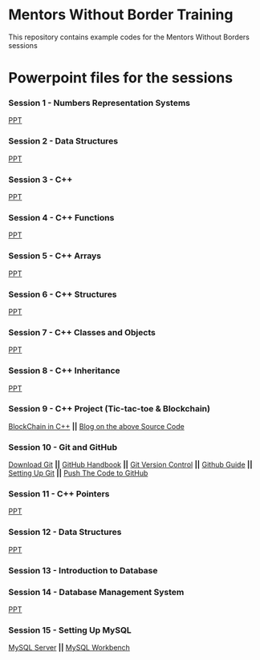 # Mentors Without Border Training

This repository contains example codes for the Mentors Without Borders sessions

# Powerpoint files for the sessions

### Session 1 - Numbers Representation Systems 
[PPT](https://drive.google.com/file/d/1KnycgF3ETk5SE-cvwiRH9Z-eBe--jeLo/view?usp=sharing)

### Session 2 - Data Structures 
[PPT](https://drive.google.com/file/d/144c6XuZGmkmTwPzRu-wj4hpqu3QStuGr/view?usp=sharing)

### Session 3 - C++ 
[PPT](https://drive.google.com/file/d/1-BLNLF5XM1JR1esYqph8GxEkPpYYP27E/view?usp=sharing)

### Session 4 - C++ Functions
[PPT](https://drive.google.com/file/d/1Ej3Bih5iWM9piNerJxglcvOS6lfTrO_S/view?usp=sharing)

### Session 5 - C++ Arrays
[PPT](https://drive.google.com/file/d/1YVvfV1NqZLAkXwlOZC1Ut6IppkX9eUPS/view?usp=sharing)

### Session 6 - C++ Structures
[PPT](https://drive.google.com/file/d/1wj030cXBqjp9P7c1JX9nbdXbrVEIQ1LI/view?usp=sharing)

### Session 7 - C++ Classes and Objects
[PPT](https://drive.google.com/file/d/1UsSrEl6plMr4joQX4y-Z2gZfn70Dl4H9/view?usp=sharing)

### Session 8 - C++ Inheritance 
[PPT](https://drive.google.com/file/d/1arRYGpZhnd6hEs3Yv2kC1qQg5iW_ZL29/view?usp=sharing)

### Session 9 - C++ Project (Tic-tac-toe & Blockchain)
[BlockChain in C++](https://github.com/teaandcode/TestChain) **||** [Blog on the above Source Code](https://davenash.com/2017/10/build-a-blockchain-with-c/)

### Session 10 - Git and GitHub
[Download Git](https://git-scm.com/downloads) **||** [GitHub Handbook](https://guides.github.com/introduction/git-handbook/) **||** [Git Version Control](https://git-scm.com/book/en/v2/Getting-Started-About-Version-Control) **||** [Github Guide](https://guides.github.com/activities/hello-world/) **||** [Setting Up Git](https://drive.google.com/file/d/1e3RalYqMifaoNxcMHqc7twmpxNbM6q26/view?usp=sharing) **||** [Push The Code to GitHub](https://drive.google.com/file/d/19NbBlFi7Af8TXRjVTyLP1dyEYd6OTRds/view?usp=sharing)

### Session 11 - C++ Pointers
[PPT](https://drive.google.com/file/d/1rTtCQoP1AIjSmnXf-6vcK9BzjAHoR25f/view?usp=sharing)

### Session 12 - Data Structures
[PPT](https://drive.google.com/file/d/1K9wLGp3vQWr1BKopwoe7CBDyoFhLtDIX/view?usp=sharing)

### Session 13 - Introduction to Database

### Session 14 - Database Management System
[PPT](https://drive.google.com/file/d/1LW59h9R8Myd7JdQ0t-GsHM1fYzs2fBYS/view?usp=sharing)

### Session 15 - Setting Up MySQL
[MySQL Server](https://dev.mysql.com/downloads/mysql/5.7.html) **||** [MySQL Workbench](https://dev.mysql.com/downloads/workbench/)
